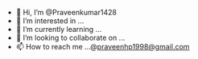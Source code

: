 - 👋 Hi, I’m @Praveenkumar1428
- 👀 I’m interested in ...
- 🌱 I’m currently learning ...
- 💞️ I’m looking to collaborate on ...
- 📫 How to reach me ...@praveenhp1998@gmail.com

<!---
Praveenkumar1428/Praveenkumar1428 is a ✨ special ✨ repository because its `README.md` (this file) appears on your GitHub profile.
You can click the Preview link to take a look at your changes.
--->
